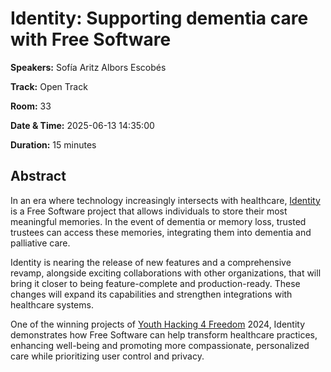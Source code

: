 # Identity: Supporting dementia care with Free Software

**Speakers:** Sofía Aritz Albors Escobés
                    
**Track:** Open Track
                    
**Room:** 33
                    
**Date & Time:** 2025-06-13 14:35:00
                    
**Duration:** 15 minutes
                    
## Abstract
                    
In an era where technology increasingly intersects with healthcare, [Identity](https://git.sofiaritz.com/sofia/identity) is a Free Software project that allows individuals to store their most meaningful memories. In the event of dementia or memory loss, trusted trustees can access these memories, integrating them into dementia and palliative care.

Identity is nearing the release of new features and a comprehensive revamp, alongside exciting collaborations with other organizations, that will bring it closer to being feature-complete and production-ready. These changes will expand its capabilities and strengthen integrations with healthcare systems.

One of the winning projects of [Youth Hacking 4 Freedom](https://yh4f.org) 2024, Identity demonstrates how Free Software can help transform healthcare practices, enhancing well-being and promoting more compassionate, personalized care while prioritizing user control and privacy.

